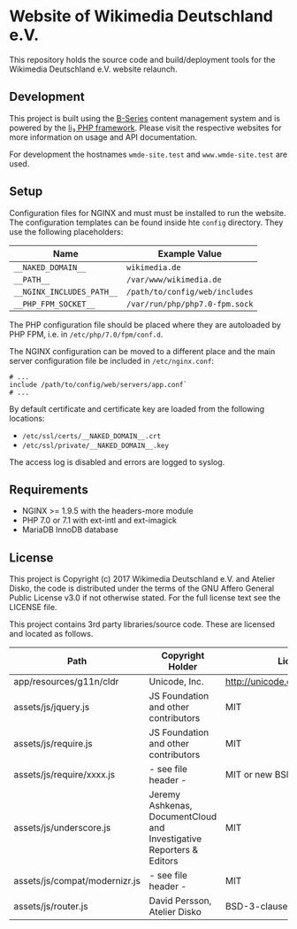 # Website of Wikimedia Deutschland e.V.

This repository holds the source code and build/deployment tools for the
Wikimedia Deutschland e.V. website relaunch. 

## Development

This project is built using the [B-Series](http://b-series.org) content management system
and is powered by the [li₃ PHP framework](http://li3.me/). Please visit the respective
websites for more information on usage and API documentation.

For development the hostnames `wmde-site.test` and `www.wmde-site.test` are used.

## Setup

Configuration files for NGINX and must must be installed to run the website. The
configuration templates can be found inside hte `config` directory. They use the
following placeholders:

Name | Example Value
-----|--------------
`__NAKED_DOMAIN__` | `wikimedia.de`
`__PATH__` | `/var/www/wikimedia.de`
`__NGINX_INCLUDES_PATH__` |`/path/to/config/web/includes`
`__PHP_FPM_SOCKET__` | `/var/run/php/php7.0-fpm.sock`

The PHP configuration file should be placed where they are autoloaded by PHP
FPM, i.e. in `/etc/php/7.0/fpm/conf.d`.

The NGINX configuration can be moved to a different place and the main
server configuration file be included in `/etc/nginx.conf`:
```
# ...
include /path/to/config/web/servers/app.conf`
# ...
```

By default certificate and certificate key are loaded
from the following locations: 
- `/etc/ssl/certs/__NAKED_DOMAIN__.crt` 
- `/etc/ssl/private/__NAKED_DOMAIN__.key`

The access log is disabled and errors are logged to syslog.

## Requirements

- NGINX >= 1.9.5 with the headers-more module 
- PHP 7.0 or 7.1 with ext-intl and ext-imagick
- MariaDB InnoDB database

## License

This project is Copyright (c) 2017 Wikimedia Deutschland e.V. and Atelier Disko,
the code is distributed under the terms of the GNU Affero General Public License
v3.0 if not otherwise stated. For the full license text see the LICENSE file.

This project contains 3rd party libraries/source code. These are licensed
and located as follows.

Path | Copyright Holder | License
-----|------------------|--------
app/resources/g11n/cldr | Unicode, Inc. | http://unicode.org/copyright.html
assets/js/jquery.js | JS Foundation and other contributors | MIT
assets/js/require.js | JS Foundation and other contributors | MIT
assets/js/require/xxxx.js | - see file header - | MIT or new BSD
assets/js/underscore.js | Jeremy Ashkenas, DocumentCloud and Investigative Reporters & Editors | MIT
assets/js/compat/modernizr.js | - see file header - | MIT
assets/js/router.js | David Persson, Atelier Disko | BSD-3-clause
